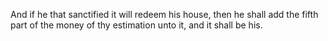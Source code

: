 And if he that sanctified it will redeem his house, then he shall add the fifth part of the money of thy estimation unto it, and it shall be his.
